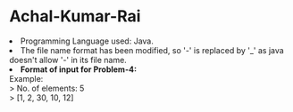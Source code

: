 # Achal-Kumar-Rai

<li>Programming Language used: Java.</li>
<li>The file name format has been modified, so '-' is replaced by '_' as java doesn't allow '-' in its file name.</li>
<li><b>Format of input for Problem-4: </b><br>
    Example: <br>
    > No. of elements: 5 <br>
    > [1, 2, 30, 10, 12] <br>
</li>

